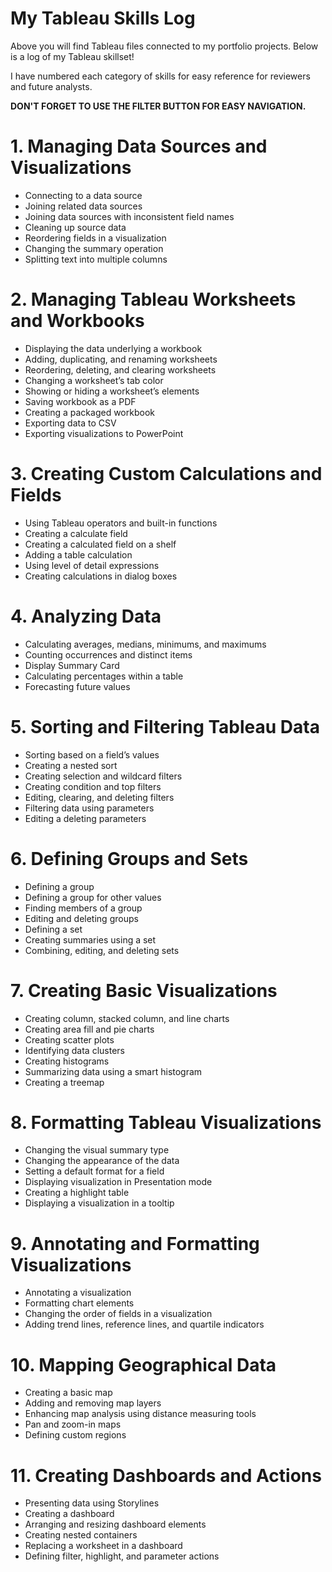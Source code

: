 # My Tableau Skills Log

Above you will find Tableau files connected to my portfolio projects. Below is a log of my Tableau skillset!

I have numbered each category of skills for easy reference for reviewers and future analysts.

**DON'T FORGET TO USE THE FILTER BUTTON FOR EASY NAVIGATION.**

# 1. Managing Data Sources and Visualizations

* Connecting to a data source
* Joining related data sources
* Joining data sources with inconsistent field names 
* Cleaning up source data
* Reordering fields in a visualization
* Changing the summary operation
* Splitting text into multiple columns 

# 2. Managing Tableau Worksheets and Workbooks

* Displaying the data underlying a workbook
* Adding, duplicating, and renaming worksheets
* Reordering, deleting, and clearing worksheets
* Changing a worksheet’s tab color
* Showing or hiding a worksheet’s elements
* Saving workbook as a PDF 
* Creating a packaged workbook
* Exporting data to CSV
* Exporting visualizations to PowerPoint

# 3. Creating Custom Calculations and Fields

* Using Tableau operators and built-in functions
* Creating a calculate field 
* Creating  a calculated field on a shelf
* Adding a table calculation 
* Using level of detail expressions
* Creating calculations in dialog boxes

# 4. Analyzing Data

* Calculating averages, medians, minimums, and maximums
* Counting occurrences and distinct items
* Display Summary Card
* Calculating percentages within a table
* Forecasting future values

# 5. Sorting and Filtering Tableau Data

* Sorting based on a field’s values
* Creating a nested sort
* Creating selection and wildcard filters
* Creating condition and top filters
* Editing, clearing, and deleting filters 
* Filtering data using parameters 
* Editing a deleting parameters

# 6. Defining Groups and Sets

* Defining a group 
* Defining a group for other values
* Finding members of a group
* Editing and deleting groups
* Defining a set 
* Creating summaries using a set
* Combining, editing, and deleting sets

# 7. Creating Basic Visualizations

* Creating column, stacked column, and line charts 
* Creating area fill and pie charts 
* Creating scatter plots
* Identifying data clusters
* Creating histograms
* Summarizing data using a smart histogram 
* Creating a treemap 

# 8. Formatting Tableau Visualizations

* Changing the visual summary type
* Changing the appearance of the data 
* Setting a default format for a field
* Displaying visualization in Presentation mode
* Creating a highlight table
* Displaying a visualization in a tooltip

# 9. Annotating and Formatting Visualizations

* Annotating a visualization 
* Formatting chart elements
* Changing the order of fields in a visualization
* Adding trend lines, reference lines, and quartile indicators

# 10. Mapping Geographical Data

* Creating a basic map 
* Adding and removing map layers 
* Enhancing map analysis using distance measuring tools
* Pan and zoom-in maps
* Defining custom regions

# 11. Creating Dashboards and Actions

* Presenting data using Storylines 
* Creating a dashboard 
* Arranging and resizing dashboard elements
* Creating nested containers
* Replacing a worksheet in a dashboard
* Defining filter, highlight, and parameter actions 
